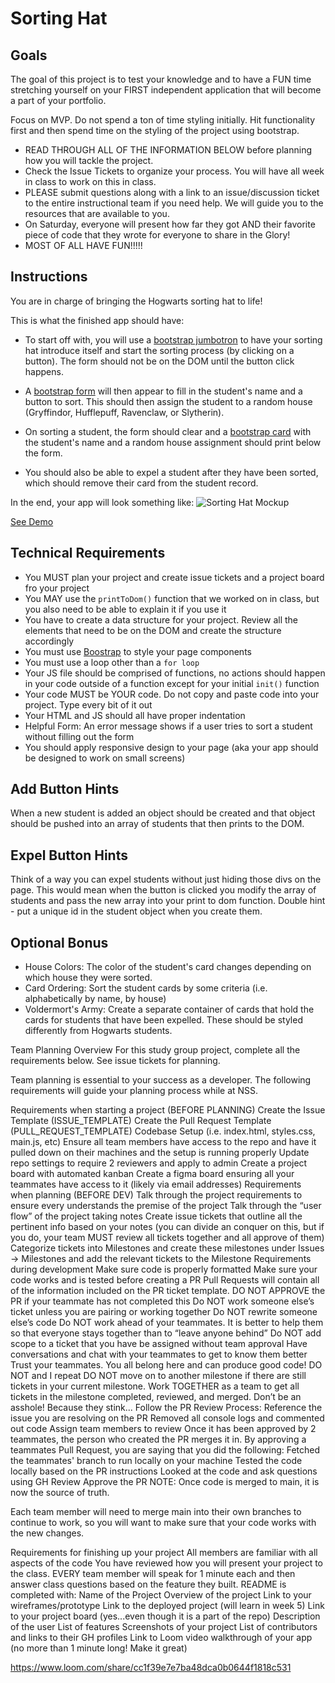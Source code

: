 # Sorting Hat

## Goals
The goal of this project is to test your knowledge and to have a FUN time stretching yourself on your FIRST independent application that will become a part of your portfolio.

Focus on MVP. Do not spend a ton of time styling initially. Hit functionality first and then spend time on the styling of the project using bootstrap.

- READ THROUGH ALL OF THE INFORMATION BELOW before planning how you will tackle the project.
- Check the Issue Tickets to organize your process. You will have all week in class to work on this in class. 
- PLEASE submit questions along with a link to an issue/discussion ticket to the entire instructional team if you need help. We will guide you to the resources that are available to you.
- On Saturday, everyone will present how far they got AND their favorite piece of code that they wrote for everyone to share in the Glory!
- MOST OF ALL HAVE FUN!!!!!

## Instructions
You are in charge of bringing the Hogwarts sorting hat to life! 

This is what the finished app should have:
- To start off with, you will use a [bootstrap jumbotron](https://getbootstrap.com/docs/4.0/components/jumbotron/) to have your sorting hat introduce itself and start the sorting process (by clicking on a button). The form should not be on the DOM until the button click happens.

- A [bootstrap form](https://getbootstrap.com/docs/4.1/components/forms/) will then appear to fill in the student's name and a button to sort. This should then assign the student to a random house (Gryffindor, Hufflepuff, Ravenclaw, or Slytherin). 

- On sorting a student, the form should clear and a [bootstrap card](https://getbootstrap.com/docs/4.1/components/card/) with the student's name and a random house assignment should print below the form. 

- You should also be able to expel a student after they have been sorted, which should remove their card from the student record.

In the end, your app will look something like: 
![Sorting Hat Mockup](https://github.com/nss-nightclass-projects/exercise-vault/raw/master/images/sorting-hat-mockup.png)

[See Demo](https://drt-sortinghat.netlify.app/)

## Technical Requirements
- You MUST plan your project and create issue tickets and a project board fro your project
- You MAY use the `printToDom()` function that we worked on in class, but you also need to be able to explain it if you use it
- You have to create a data structure for your project. Review all the elements that need to be on the DOM and create the structure accordingly
- You must use [Boostrap](https://getbootstrap.com/) to style your page components
- You must use a loop other than a `for loop`
- Your JS file should be comprised of functions, no actions should happen in your code outside of a function except for your initial `init()` function
- Your code MUST be YOUR code. Do not copy and paste code into your project. Type every bit of it out
- Your HTML and JS should all have proper indentation
- Helpful Form: An error message shows if a user tries to sort a student without filling out the form
- You should apply responsive design to your page (aka your app should be designed to work on small screens)

## Add Button Hints
When a new student is added an object should be created and that object should be pushed into an array of students that then prints to the DOM.

## Expel Button Hints
Think of a way you can expel students without just hiding those divs on the page. This would mean when the button is clicked you modify the array of students and pass the new array into your print to dom function.  Double hint - put a unique id in the student object when you create them.

## Optional Bonus
- House Colors: The color of the student's card changes depending on which house they were sorted. 
- Card Ordering: Sort the student cards by some criteria (i.e. alphabetically by name, by house)
- Voldermort's Army: Create a separate container of cards that hold the cards for students that have been expelled. These should be styled differently from Hogwarts students.

Team Planning
Overview
For this study group project, complete all the requirements below. See issue tickets for planning.

Team planning is essential to your success as a developer. The following requirements will guide your planning process while at NSS.

Requirements when starting a project (BEFORE PLANNING)
Create the Issue Template (ISSUE_TEMPLATE)
Create the Pull Request Template (PULL_REQUEST_TEMPLATE)
Codebase Setup (i.e. index.html, styles.css, main.js, etc)
Ensure all team members have access to the repo and have it pulled down on their machines and the setup is running properly
Update repo settings to require 2 reviewers and apply to admin
Create a project board with automated kanban
Create a figma board ensuring all your teammates have access to it (likely via email addresses)
Requirements when planning (BEFORE DEV)
Talk through the project requirements to ensure every understands the premise of the project
Talk through the “user flow” of the project taking notes
Create issue tickets that outline all the pertinent info based on your notes (you can divide an conquer on this, but if you do, your team MUST review all tickets together and all approve of them)
Categorize tickets into Milestones and create these milestones under Issues -> Milestones and add the relevant tickets to the Milestone
Requirements during development
Make sure code is properly formatted
Make sure your code works and is tested before creating a PR
Pull Requests will contain all of the information included on the PR ticket template. DO NOT APPROVE the PR if your teammate has not completed this
Do NOT work someone else’s ticket unless you are pairing or working together
Do NOT rewrite someone else’s code
Do NOT work ahead of your teammates. It is better to help them so that everyone stays together than to “leave anyone behind”
Do NOT add scope to a ticket that you have be assigned without team approval
Have conversations and chat with your teammates to get to know them better
Trust your teammates. You all belong here and can produce good code!
DO NOT and I repeat DO NOT move on to another milestone if there are still tickets in your current milestone. Work TOGETHER as a team to get all tickets in the milestone completed, reviewed, and merged.
Don’t be an asshole! Because they stink...
Follow the PR Review Process:
Reference the issue you are resolving on the PR
Removed all console logs and commented out code
Assign team members to review
Once it has been approved by 2 teammates, the person who created the PR merges it in.
By approving a teammates Pull Request, you are saying that you did the following:
Fetched the teammates' branch to run locally on your machine
Tested the code locally based on the PR instructions
Looked at the code and ask questions using GH Review
Approve the PR
NOTE: Once code is merged to main, it is now the source of truth.

Each team member will need to merge main into their own branches to continue to work, so you will want to make sure that your code works with the new changes.

Requirements for finishing up your project
All members are familiar with all aspects of the code
You have reviewed how you will present your project to the class. EVERY team member will speak for 1 minute each and then answer class questions based on the feature they built.
README is completed with:
Name of the Project
Overview of the project
Link to your wireframes/prototype
Link to the deployed project (will learn in week 5)
Link to your project board (yes...even though it is a part of the repo)
Description of the user
List of features
Screenshots of your project
List of contributors and links to their GH profiles
Link to Loom video walkthrough of your app (no more than 1 minute long! Make it great)

https://www.loom.com/share/cc1f39e7e7ba48dca0b0644f1818c531
